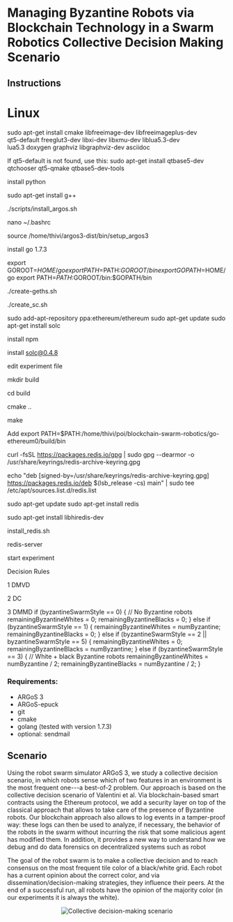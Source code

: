 # Managing Byzantine Robots via Blockchain Technology in a Swarm Robotics Collective Decision Making Scenario

## Instructions

# Linux
sudo apt-get install cmake libfreeimage-dev libfreeimageplus-dev \
  qt5-default freeglut3-dev libxi-dev libxmu-dev liblua5.3-dev \
  lua5.3 doxygen graphviz libgraphviz-dev asciidoc

If qt5-default is not found, use this:
sudo apt-get install qtbase5-dev qtchooser qt5-qmake qtbase5-dev-tools


install python

sudo apt-get install g++


./scripts/install_argos.sh

nano ~/.bashrc

source /home/thivi/argos3-dist/bin/setup_argos3


install go 1.7.3

export GOROOT=$HOME/go
export PATH=$PATH:$GOROOT/bin
export GOPATH=$HOME/go
export PATH=$PATH:$GOROOT/bin:$GOPATH/bin

./create-geths.sh

./create_sc.sh

sudo add-apt-repository ppa:ethereum/ethereum
sudo apt-get update
sudo apt-get install solc

install npm

install solc@0.4.8

edit experiment file

mkdir build

cd build

cmake ..

make

Add export PATH=$PATH:/home/thivi/poi/blockchain-swarm-robotics/go-ethereum0/build/bin

curl -fsSL https://packages.redis.io/gpg | sudo gpg --dearmor -o /usr/share/keyrings/redis-archive-keyring.gpg

echo "deb [signed-by=/usr/share/keyrings/redis-archive-keyring.gpg] https://packages.redis.io/deb $(lsb_release -cs) main" | sudo tee /etc/apt/sources.list.d/redis.list

sudo apt-get update
sudo apt-get install redis

sudo apt-get install libhiredis-dev

install_redis.sh

redis-server

start experiment

Decision Rules

1 DMVD

2 DC

3 DMMD
if (byzantineSwarmStyle == 0)
    { // No Byzantine robots
        remainingByzantineWhites = 0;
        remainingByzantineBlacks = 0;
    }
    else if (byzantineSwarmStyle == 1)
    {
        remainingByzantineWhites = numByzantine;
        remainingByzantineBlacks = 0;
    }
    else if (byzantineSwarmStyle == 2 || byzantineSwarmStyle == 5)
    {
        remainingByzantineWhites = 0;
        remainingByzantineBlacks = numByzantine;
    }
    else if (byzantineSwarmStyle == 3)
    { // White + black Byzantine robots
        remainingByzantineWhites = numByzantine / 2;
        remainingByzantineBlacks = numByzantine / 2;
    }
### Requirements:
- ARGoS 3
- ARGoS-epuck
- git
- cmake
- golang (tested with version 1.7.3)
- optional: sendmail

## Scenario

Using the robot swarm simulator ARGoS 3, we study a collective
decision scenario, in which robots sense which of two features in an
environment is the most frequent one---a best-of-2 problem. Our
approach is based on the collective decision scenario of Valentini et
al. Via blockchain-based smart contracts using the Ethereum protocol,
we add a security layer on top of the classical approach that allows
to take care of the presence of Byzantine robots. Our blockchain
approach also allows to log events in a tamper-proof way: these logs
can then be used to analyze, if necessary, the behavior of the robots
in the swarm without incurring the risk that some malicious agent has
modified them. In addition, it provides a new way to understand how we
debug and do data forensics on decentralized systems such as robot

The goal of the robot swarm is to make a collective decision and to
reach consensus on the most frequent tile color of a black/white
grid. Each robot has a current opinion about the correct color, and
via dissemination/decision-making strategies, they influence their
peers. At the end of a successful run, all robots have the opinion of
the majority color (in our experiments it is always the white).

<p align="center">
<img src="https://github.com/Pold87/blockchain-swarm-robotics/blob/master/img/environment.png" alt="Collective decision-making scenario"/>
</p>
